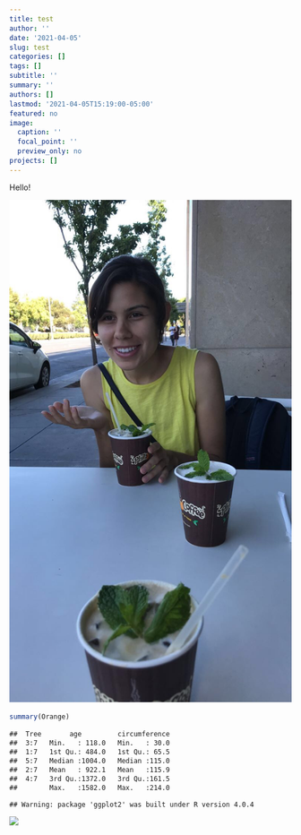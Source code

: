 ```yaml
---
title: test
author: ''
date: '2021-04-05'
slug: test
categories: []
tags: []
subtitle: ''
summary: ''
authors: []
lastmod: '2021-04-05T15:19:00-05:00'
featured: no
image:
  caption: ''
  focal_point: ''
  preview_only: no
projects: []
---
```


Hello!

![my-first-image](featured-palo_alto.jpg)


```r
summary(Orange)
```

```
##  Tree       age         circumference  
##  3:7   Min.   : 118.0   Min.   : 30.0  
##  1:7   1st Qu.: 484.0   1st Qu.: 65.5  
##  5:7   Median :1004.0   Median :115.0  
##  2:7   Mean   : 922.1   Mean   :115.9  
##  4:7   3rd Qu.:1372.0   3rd Qu.:161.5  
##        Max.   :1582.0   Max.   :214.0
```


```
## Warning: package 'ggplot2' was built under R version 4.0.4
```

<img src="{{< blogdown/postref >}}index_files/figure-html/unnamed-chunk-2-1.png" width="672" />
